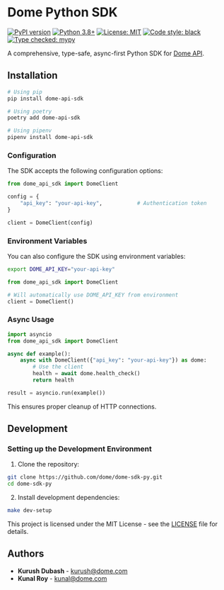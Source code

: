 # Dome Python SDK

[![PyPI version](https://badge.fury.io/py/dome-api-sdk.svg)](https://badge.fury.io/py/dome-api-sdk)
[![Python 3.8+](https://img.shields.io/badge/python-3.8+-blue.svg)](https://www.python.org/downloads/)
[![License: MIT](https://img.shields.io/badge/License-MIT-yellow.svg)](https://opensource.org/licenses/MIT)
[![Code style: black](https://img.shields.io/badge/code%20style-black-000000.svg)](https://github.com/psf/black)
[![Type checked: mypy](https://img.shields.io/badge/type%20checked-mypy-blue.svg)](https://mypy.readthedocs.io/)

A comprehensive, type-safe, async-first Python SDK for [Dome API](https://www.domeapi.io/).


## Installation

```bash
# Using pip
pip install dome-api-sdk

# Using poetry  
poetry add dome-api-sdk

# Using pipenv
pipenv install dome-api-sdk
```


### Configuration

The SDK accepts the following configuration options:

```python
from dome_api_sdk import DomeClient

config = {
    "api_key": "your-api-key",           # Authentication token
}

client = DomeClient(config)
```

### Environment Variables

You can also configure the SDK using environment variables:

```bash
export DOME_API_KEY="your-api-key"
```

```python
from dome_api_sdk import DomeClient

# Will automatically use DOME_API_KEY from environment
client = DomeClient()
```

### Async Usage

```python
import asyncio
from dome_api_sdk import DomeClient

async def example():
    async with DomeClient({"api_key": "your-api-key"}) as dome:
        # Use the client
        health = await dome.health_check()
        return health

result = asyncio.run(example())
```

This ensures proper cleanup of HTTP connections.


## Development

### Setting up the Development Environment

1. Clone the repository:
```bash
git clone https://github.com/dome/dome-sdk-py.git
cd dome-sdk-py
```

2. Install development dependencies:
```bash
make dev-setup
```


This project is licensed under the MIT License - see the [LICENSE](LICENSE) file for details.

## Authors

- **Kurush Dubash** - [kurush@dome.com](mailto:kurush@dome.com)
- **Kunal Roy** - [kunal@dome.com](mailto:kunal@dome.com)
